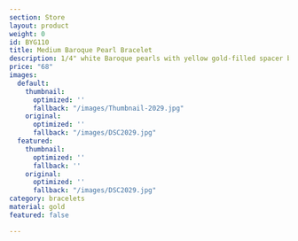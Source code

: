```yaml
---
section: Store
layout: product
weight: 0
id: BYG110
title: Medium Baroque Pearl Bracelet
description: 1/4" white Baroque pearls with yellow gold-filled spacer beads
price: "68"
images:
  default:
    thumbnail:
      optimized: ''
      fallback: "/images/Thumbnail-2029.jpg"
    original:
      optimized: ''
      fallback: "/images/DSC2029.jpg"
  featured:
    thumbnail:
      optimized: ''
      fallback: ''
    original:
      optimized: ''
      fallback: "/images/DSC2029.jpg"
category: bracelets
material: gold
featured: false

---
```

